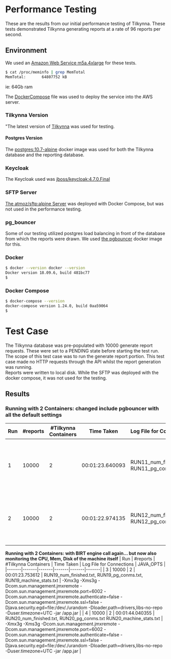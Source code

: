 # Performance Testing
These are the results from our initial performance testing of Tilkynna. These tests demonstrated Tilkynna generating reports at a rate of 96 reports per second.

## Environment
We used an [Amazon Web Service m5a.4xlarge](https://aws.amazon.com/ec2/instance-types/) for these tests.

```bash
$ cat /proc/meminfo | grep MemTotal
MemTotal:       64807752 kB
```
ie:  64Gb ram

The [DockerCompose](https://github.com/GrindrodBank/tilkynna/tree/master/quickstart/docker-compose)  file was used to deploy the service into the AWS server.

### Tilkynna Version
"The latest version of [Tilkynna](https://hub.docker.com/r/grindrodbank/tilkynna) was used for testing.
#### Postgres Version
The [postgres:10.7-alpine](https://hub.docker.com/_/postgres) docker image was used for both the Tilkynna database and the reporting database.

### Keycloak
The Keycloak used was [jboss/keycloak:4.7.0.Final](https://hub.docker.com/r/jboss/keycloak/)

### SFTP Server
[The atmoz/sftp:alpine Server](https://hub.docker.com/r/atmoz/sftp/) was deployed with Docker Compose, but was not used in the performance testing.

### pg_bouncer
Some of our testing utilized postgres load balancing in front of the database from which the reports were drawn. We used [the pgbouncer](https://hub.docker.com/r/pgbouncer/pgbouncer) docker image for this.

### Docker 
```bash
$ docker --version docker --version
Docker version 18.09.6, build 481bc77
$
```

### Docker Compose
```bash
$ docker-compose --version
docker-compose version 1.24.0, build 0aa59064
$
```

# Test Case
The Tilkynna database was pre-populated with 10000 generate report requests. These were set to a PENDING state before starting the test run. 
The scope of this test case was to run the generate report portion. This test case made no HTTP requests through the API whilst the report generation was running.  
Reports were written to local disk. While the SFTP was deployed with the docker compose, it was not used for the testing.

## Results

### Running with 2 Containers: changed include pgbouncer with all the default settings
| Run | #reports | #Tilkynna Containers | Time Taken | Log File for Connections | JAVA_OPTS |
|-------|-------|-------|-------|-------|-------|
| 1 | 10000    | 2 | 00:01:23.640093 | RUN11_num_finished.txt, RUN11_pg_conms.txt |  -Xmx3g -Xms3g -Dcom.sun.management.jmxremote -Dcom.sun.management.jmxremote.port=6002 -Dcom.sun.management.jmxremote.authenticate=false -Dcom.sun.management.jmxremote.ssl=false -Djava.security.egd=file:/dev/./urandom -Dloader.path=drivers,libs-no-repo -Duser.timezone=UTC -jar /app.jar | 
| 2 | 10000    | 2 | 00:01:22.974135 | RUN12_num_finished.txt, RUN12_pg_conms.txt | -Xmx3g -Xms3g -Dcom.sun.management.jmxremote -Dcom.sun.management.jmxremote.port=6002 -Dcom.sun.management.jmxremote.authenticate=false -Dcom.sun.management.jmxremote.ssl=false -Djava.security.egd=file:/dev/./urandom -Dloader.path=drivers,libs-no-repo -Duser.timezone=UTC -jar /app.jar | 

**Running with 2 Containers: with BIRT engine call again... but now also monitoring the CPU, Mem, Disk of the machine itself**
| Run | #reports | #Tilkynna Containers | Time Taken | Log File for Connections | JAVA_OPTS |
|-------|-------|-------|-------|-------|-------|
| 3 | 10000    | 2 | 00:01:23.753612 | RUN19_num_finished.txt, RUN19_pg_conms.txt, RUN19_machine_stats.txt |  -Xmx3g -Xms3g -Dcom.sun.management.jmxremote -Dcom.sun.management.jmxremote.port=6002 -Dcom.sun.management.jmxremote.authenticate=false -Dcom.sun.management.jmxremote.ssl=false -Djava.security.egd=file:/dev/./urandom -Dloader.path=drivers,libs-no-repo -Duser.timezone=UTC -jar /app.jar | 
| 4 | 10000    | 2 | 00:01:44.040355 | RUN20_num_finished.txt, RUN20_pg_conms.txt RUN20_machine_stats.txt | -Xmx3g -Xms3g -Dcom.sun.management.jmxremote -Dcom.sun.management.jmxremote.port=6002 -Dcom.sun.management.jmxremote.authenticate=false -Dcom.sun.management.jmxremote.ssl=false -Djava.security.egd=file:/dev/./urandom -Dloader.path=drivers,libs-no-repo -Duser.timezone=UTC -jar /app.jar | 


